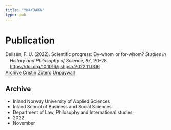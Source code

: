 ```yaml
---
title: "YW4Y3AKN"
type: pub
---
```

<h1>Publication</h1>
<article id="csl-bib-container-YW4Y3AKN" class="csl-bib-container">
  <div class="csl-bib-body" style="line-height: 1.35; padding-left: 1em; text-indent:-1em;">
  <div class="csl-entry">Dells&#xE9;n, F. U. (2022). Scientific progress: By-whom or for-whom? <i>Studies in History and Philosophy of Science</i>, <i>97</i>, 20&#x2013;28. <a href="https://doi.org/10.1016/j.shpsa.2022.11.006">https://doi.org/10.1016/j.shpsa.2022.11.006</a></div>
</div>
  <div class="csl-bib-buttons">
    <a href="#taxonomy-article-YW4Y3AKN" class="csl-bib-button">Archive</a>
    <a href alt="Cristin URL" class="csl-bib-button">Cristin</a>
    <a href alt="Zotero URL" class="csl-bib-button">Zotero</a>
    <a href="https://doi.org/10.1016/j.shpsa.2022.11.006" class="csl-bib-button">Unpaywall</a>
  </div>
  <div id="csl-bib-meta-container-YW4Y3AKN"></div>
</article>
<div id="csl-bib-meta-YW4Y3AKN" class="csl-bib-meta">
  <article id="taxonomy-article-YW4Y3AKN" class="taxonomy-article">
    <h1>Archive</h1>
    <ul>
      <li>Inland Norway University of Applied Sciences</li>
      <li>Inland School of Business and Social Sciences</li>
      <li>Department of Law, Philosophy and International studies</li>
      <li>2022</li>
      <li>November</li>
    </ul>
  </article>
</div>
